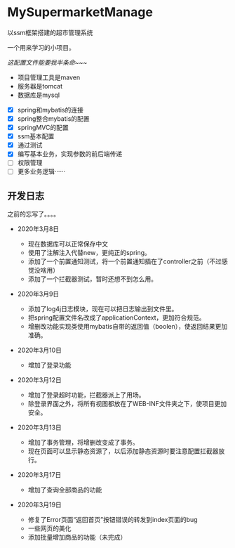 # MySupermarketManage
以ssm框架搭建的超市管理系统

一个用来学习的小项目。

*这配置文件能要我半条命~~~*

- 项目管理工具是maven
- 服务器是tomcat
- 数据库是mysql
- [x] spring和mybatis的连接
- [x] spring整合mybatis的配置
- [x] springMVC的配置
- [x] ssm基本配置
- [x] 通过测试
- [x] 编写基本业务，实现参数的前后端传递
- [ ] 权限管理
- [ ] 更多业务逻辑······

## 开发日志

之前的忘写了。。。。
- 2020年3月8日<br/>
  * 现在数据库可以正常保存中文
  * 使用了注解注入代替new，更纯正的spring。
  * 添加了一个前置通知测试，将一个前置通知插在了controller之前（不过感觉没啥用）
  * 添加了一个拦截器测试，暂时还想不到怎么用。

- 2020年3月9日<br/>
  * 添加了log4j日志模块，现在可以把日志输出到文件里。
  * 把spring配置文件名改成了applicationContext，更加符合规范。
  * 增删改功能实现类使用mybatis自带的返回值（boolen），使返回结果更加准确。

- 2020年3月10日
  * 增加了登录功能

- 2020年3月12日
  * 增加了登录超时功能，拦截器派上了用场。
  * 除登录界面之外，将所有视图都放在了WEB-INF文件夹之下，使项目更加安全。

- 2020年3月13日
  * 增加了事务管理，将增删改变成了事务。
  * 现在页面可以显示静态资源了，以后添加静态资源时要注意配置拦截器放行。

- 2020年3月17日
  * 增加了查询全部商品的功能

- 2020年3月19日
  * 修复了Error页面“返回首页”按钮错误的转发到index页面的bug
  * 一些网页的美化
  * 添加批量增加商品的功能（未完成）